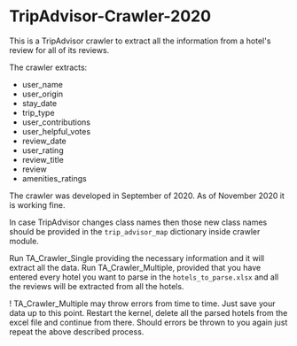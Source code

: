 # TripAdvisor-Crawler-2020
This is a TripAdvisor crawler to extract all the information from a hotel's review for all of its reviews.

The crawler extracts:
- user_name
- user_origin
- stay_date
- trip_type
- user_contributions
- user_helpful_votes
- review_date
- user_rating
- review_title
- review
- amenities_ratings

The crawler was developed in September of 2020. As of November 2020 it is working fine.

In case TripAdvisor changes class names then those new class names should be provided in the `trip_advisor_map` dictionary inside crawler module.

Run TA_Crawler_Single providing the necessary information and it will extract all the data.
Run TA_Crawler_Multiple, provided that you have entered every hotel you want to parse in the `hotels_to_parse.xlsx` and all the reviews will be extracted from all the hotels.

! TA_Crawler_Multiple may throw errors from time to time. Just save your data up to this point. Restart the kernel, delete all the parsed hotels from the excel file and continue from there. Should errors be thrown to you again just repeat the above described process.
